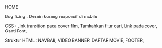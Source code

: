 HOME

Bug fixing :
Desain kurang responsif di mobile

CSS :
Link transition pada cover film,
Tambahkan fitur cari,
Link pada cover,
Ganti Font,

Struktur HTML :
NAVBAR,
VIDEO BANNER,
DAFTAR MOVIE,
FOOTER,
